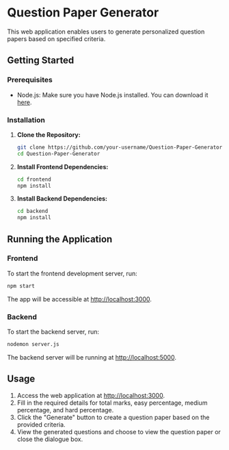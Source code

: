 # Question Paper Generator

This web application enables users to generate personalized question papers based on specified criteria.

## Getting Started

### Prerequisites

- Node.js: Make sure you have Node.js installed. You can download it [here](https://nodejs.org/).

### Installation

1. **Clone the Repository:**

   ```bash
   git clone https://github.com/your-username/Question-Paper-Generator.git
   cd Question-Paper-Generator
   ```

2. **Install Frontend Dependencies:**

   ```bash
   cd frontend
   npm install
   ```

3. **Install Backend Dependencies:**

   ```bash
   cd backend
   npm install
   ```

## Running the Application

### Frontend

To start the frontend development server, run:

```bash
npm start
```

The app will be accessible at [http://localhost:3000](http://localhost:3000).

### Backend

To start the backend server, run:

```bash
nodemon server.js
```

The backend server will be running at [http://localhost:5000](http://localhost:5000).

## Usage

1. Access the web application at [http://localhost:3000](http://localhost:3000).
2. Fill in the required details for total marks, easy percentage, medium percentage, and hard percentage.
3. Click the "Generate" button to create a question paper based on the provided criteria.
4. View the generated questions and choose to view the question paper or close the dialogue box.
